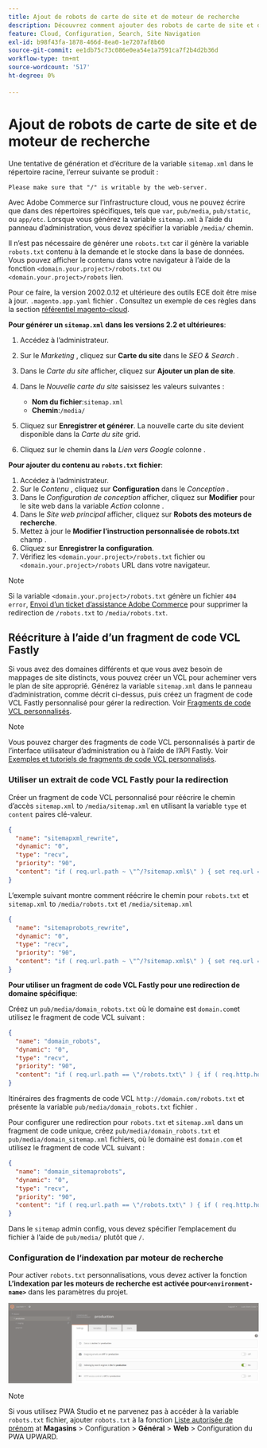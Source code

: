 ```yaml
---
title: Ajout de robots de carte de site et de moteur de recherche
description: Découvrez comment ajouter des robots de carte de site et de moteur de recherche à Adobe Commerce sur l’infrastructure cloud.
feature: Cloud, Configuration, Search, Site Navigation
exl-id: b98f43fa-1878-466d-8ea0-1e7207af8b60
source-git-commit: ee1db75c73c086e0ea54e1a7591ca7f2b4d2b36d
workflow-type: tm+mt
source-wordcount: '517'
ht-degree: 0%

---
```


# Ajout de robots de carte de site et de moteur de recherche

Une tentative de génération et d’écriture de la variable `sitemap.xml` dans le répertoire racine, l’erreur suivante se produit :

```terminal
Please make sure that "/" is writable by the web-server.
```

Avec Adobe Commerce sur l’infrastructure cloud, vous ne pouvez écrire que dans des répertoires spécifiques, tels que `var`, `pub/media`, `pub/static`, ou `app/etc`. Lorsque vous générez la variable `sitemap.xml` à l’aide du panneau d’administration, vous devez spécifier la variable `/media/` chemin.

Il n’est pas nécessaire de générer une `robots.txt` car il génère la variable `robots.txt` contenu à la demande et le stocke dans la base de données. Vous pouvez afficher le contenu dans votre navigateur à l’aide de la fonction `<domain.your.project>/robots.txt` ou `<domain.your.project>/robots` lien.

Pour ce faire, la version 2002.0.12 et ultérieure des outils ECE doit être mise à jour. `.magento.app.yaml` fichier . Consultez un exemple de ces règles dans la section [référentiel magento-cloud](https://github.com/magento/magento-cloud/blob/master/.magento.app.yaml#L43-L49).

**Pour générer un `sitemap.xml` dans les versions 2.2 et ultérieures**:

1. Accédez à l’administrateur.
1. Sur le _Marketing_ , cliquez sur **Carte du site** dans le _SEO &amp; Search_ .
1. Dans le _Carte du site_ afficher, cliquez sur **Ajouter un plan de site**.
1. Dans le _Nouvelle carte du site_ saisissez les valeurs suivantes :

   - **Nom du fichier**:`sitemap.xml`
   - **Chemin**:`/media/`

1. Cliquez sur **Enregistrer et générer**. La nouvelle carte du site devient disponible dans la _Carte du site_ grid.
1. Cliquez sur le chemin dans la _Lien vers Google_ colonne .

**Pour ajouter du contenu au `robots.txt` fichier**:

1. Accédez à l’administrateur.
1. Sur le _Contenu_ , cliquez sur **Configuration** dans le _Conception_ .
1. Dans le _Configuration de conception_ afficher, cliquez sur **Modifier** pour le site web dans la variable _Action_ colonne .
1. Dans le _Site web principal_ afficher, cliquez sur **Robots des moteurs de recherche**.
1. Mettez à jour le **Modifier l’instruction personnalisée de robots.txt** champ .
1. Cliquez sur **Enregistrer la configuration**.
1. Vérifiez les `<domain.your.project>/robots.txt` fichier ou `<domain.your.project>/robots` URL dans votre navigateur.

>[!NOTE]
>
>Si la variable `<domain.your.project>/robots.txt` génère un fichier `404 error`, [Envoi d’un ticket d’assistance Adobe Commerce](https://experienceleague.adobe.com/docs/commerce-knowledge-base/kb/help-center-guide/magento-help-center-user-guide.html#submit-ticket) pour supprimer la redirection de `/robots.txt` to `/media/robots.txt`.

## Réécriture à l’aide d’un fragment de code VCL Fastly

Si vous avez des domaines différents et que vous avez besoin de mappages de site distincts, vous pouvez créer un VCL pour acheminer vers le plan de site approprié. Générez la variable `sitemap.xml` dans le panneau d’administration, comme décrit ci-dessus, puis créez un fragment de code VCL Fastly personnalisé pour gérer la redirection. Voir [Fragments de code VCL personnalisés](../cdn/fastly-vcl-custom-snippets.md).

>[!NOTE]
>
> Vous pouvez charger des fragments de code VCL personnalisés à partir de l’interface utilisateur d’administration ou à l’aide de l’API Fastly. Voir [Exemples et tutoriels de fragments de code VCL personnalisés](../cdn/fastly-vcl-custom-snippets.md#example-vcl-snippet-code).

### Utiliser un extrait de code VCL Fastly pour la redirection

Créer un fragment de code VCL personnalisé pour réécrire le chemin d’accès `sitemap.xml` to `/media/sitemap.xml` en utilisant la variable `type` et `content` paires clé-valeur.

```json
{
  "name": "sitemapxml_rewrite",
  "dynamic": "0",
  "type": "recv",
  "priority": "90",
  "content": "if ( req.url.path ~ \"^/?sitemap.xml$\" ) { set req.url = \"/media/sitemap.xml\"; }"
}
```

L’exemple suivant montre comment réécrire le chemin pour `robots.txt` et `sitemap.xml` to `/media/robots.txt` et `/media/sitemap.xml`

```json
{
  "name": "sitemaprobots_rewrite",
  "dynamic": "0",
  "type": "recv",
  "priority": "90",
  "content": "if ( req.url.path ~ \"^/?sitemap.xml$\" ) { set req.url = \"/media/sitemap.xml\"; } else if (req.url.path ~ \"^/?robots.txt$\") { set req.url = \"/media/robots.txt\";}"
}
```

**Pour utiliser un fragment de code VCL Fastly pour une redirection de domaine spécifique**:

Créez un `pub/media/domain_robots.txt` où le domaine est `domain.com`et utilisez le fragment de code VCL suivant :

```json
{
  "name": "domain_robots",
  "dynamic": "0",
  "type": "recv",
  "priority": "90",
  "content": "if ( req.url.path == \"/robots.txt\" ) { if ( req.http.host ~ \"(domain).com$\" ) { set req.url = \"/media/\" re.group.1 \"_robots.txt\"; }}"
}
```

Itinéraires des fragments de code VCL `http://domain.com/robots.txt` et présente la variable `pub/media/domain_robots.txt` fichier .

Pour configurer une redirection pour `robots.txt` et `sitemap.xml` dans un fragment de code unique, créez `pub/media/domain_robots.txt` et `pub/media/domain_sitemap.xml` fichiers, où le domaine est `domain.com` et utilisez le fragment de code VCL suivant :

```json
{
  "name": "domain_sitemaprobots",
  "dynamic": "0",
  "type": "recv",
  "priority": "90",
  "content": "if ( req.url.path == \"/robots.txt\" ) { if ( req.http.host ~ \"(domain).com$\" ) { set req.url = \"/media/\" re.group.1 \"_robots.txt\"; }} else if ( req.url.path == \"/sitemap.xml\" ) { if ( req.http.host ~ \"(domain).com$\" ) {  set req.url = \"/media/\" re.group.1 \"_sitemap.xml\"; }}"
}
```

Dans le `sitemap` admin config, vous devez spécifier l’emplacement du fichier à l’aide de `pub/media/` plutôt que `/`.

### Configuration de l’indexation par moteur de recherche

Pour activer `robots.txt` personnalisations, vous devez activer la fonction **L’indexation par les moteurs de recherche est activée pour`<environment-name>`** dans les paramètres du projet.

![Utilisez la variable [!DNL Cloud Console] pour gérer les environnements](../../assets/robots-indexing-by-search-engine.png)

>[!NOTE]
>
>Si vous utilisez PWA Studio et ne parvenez pas à accéder à la variable `robots.txt` fichier, ajouter `robots.txt` à la fonction [Liste autorisée de prénom](https://github.com/magento/magento2-upward-connector#front-name-allowlist) at **Magasins** > Configuration > **Général** > **Web** > Configuration du PWA UPWARD.

